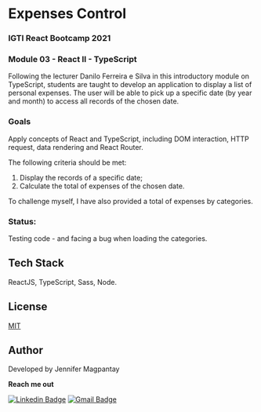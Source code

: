 # Expenses Control

### IGTI React Bootcamp 2021

### Module 03 - React II - TypeScript

Following the lecturer Danilo Ferreira e Silva in this introductory module on TypeScript, students are taught to develop an application to display a list of personal expenses. The user will be able to pick up a specific date (by year and month) to access all records of the chosen date.

### Goals

Apply concepts of React and TypeScript, including DOM interaction, HTTP request, data rendering and React Router. 

The following criteria should be met:
1. Display the records of a specific date;
2. Calculate the total of expenses of the chosen date.

To challenge myself, I have also provided a total of expenses by categories.

### Status: 

Testing code - and facing a bug when loading the categories. 

## Tech Stack

ReactJS, TypeScript, Sass, Node.

## License

[MIT](https://choosealicense.com/licenses/mit/)
    
## Author

Developed by Jennifer Magpantay 

**Reach me out** 

[![Linkedin Badge](https://img.shields.io/badge/-Jennifer-blue?style=flat-square&logo=Linkedin&logoColor=white&link=https://www.linkedin.com/in/jennifermagpantay/)](https://www.linkedin.com/in/jennifermagpantay/) [![Gmail Badge](https://img.shields.io/badge/-jennifer.magpantay@gmail.com-c14438?style=flat-square&logo=Gmail&logoColor=white&link=mailto:jennifer.magpantay@gmail.com)](mailto:jennifer.magpantay@gmail.com)